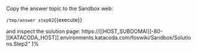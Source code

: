 
Copy the answer topic to the Sandbox web:

`/tmp/answer step02`{{execute}}

and inspect the solution page:
https://[[HOST_SUBDOMAI]]-80-[[KATACODA_HOST]].environments.katacoda.com/foswiki/Sandbox/Solutions.Step2" )%